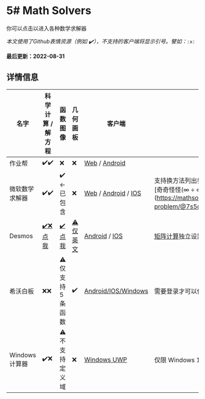 # 5# Math Solvers
你可以点击以进入各种数学求解器

*本文使用了Github表情资源（例如 ✔️），不支持的客户端将显示引号。譬如：`:x:`*

**最后更新：2022-08-31**
## 详情信息

| 名字 | 科学计算 / 解方程 | 函数图像 | 几何画板 | 客户端 | 备注 |
|-|-|-|-|-|-|
| 作业帮 | ✔️✔️ | ❌ | ❌ | [Web](https://www.zybang.com/static/question/m-calculator/m-calculator.html) / [Android](//www.zuoyebang.com/)|  |
| 微软数学求解器 | ✔️✔️ | ✔️ ←已包含 | ❌ | [Web](https://mathsolver.microsoft.com/zh/solver) / [Android](https://play.google.com/store/apps/details?id=com.microsoft.math) / [IOS](https://apps.apple.com/us/app/microsoft-math-solver/id1483962204) | 支持换方法列出步骤，但是[算式太长](https://mathsolver.microsoft.com/zh/solve-problem/3x%20%60cdot%20%202x%20%60cdot%20%20%20%7B%20100%20%20%7D%5E%7B%203%20%20%7D%20%20%2B2%20%60cdot%20%20%20%60left(%60begin%7Bmatrix%7D%20%20%20%60left(%202x-40%20%20%60right)%20%20%20%60cdot%20%2050%2B%20%60left(%60begin%7Bmatrix%7D%20%20%20%60left(%203x-40%20%20%60right)%20%20-10%20%20%20%60end%7Bmatrix%7D%60right)%20%20%20%60cdot%20%20%20%60left(%2015%2B25%20%20%60right)%20%20%2B%20%60left(%60begin%7Bmatrix%7D%20%20%20%60left(%201.5x-25%20%20%60right)%20%20%20%60cdot%20%202%20%20%20%60end%7Bmatrix%7D%60right)%20%20%20%60cdot%20%20%20%60left(%202x-40%20%20%60right)%20%20%20%20%20%60end%7Bmatrix%7D%60right)%20%20%20%60cdot%20%2030%20%3D%20%20%20%60frac%7B%20642000%20%20%7D%7B%202%20%20%7D)会报错，[奇奇怪怪(∞ ÷ ∞)](https://mathsolver.microsoft.com/zh/solve-problem/@7s5qbjrg)也会 |
| Desmos | [✔️❌ 点我](https://www.desmos.com/scientific?lang=zh-CN) |  [✔️ 点我](https://www.desmos.com/calculator?lang=zh-CN) | [⚠️ 仅英文](https://www.desmos.com/geometry?lang=zh-CN) | [Android](https://play.google.com/store/apps/developer?id=Desmos+Inc) / [IOS](https://apps.apple.com/us/developer/desmos/id653517543) | [矩阵计算](https://www.desmos.com/matrix?lang=zh-CN)独立设置 |
| 希沃白板 | ❌❌ | ⚠️ 仅支持5条函数 | ✔️ | [Android/IOS/Windows](https://easinote.seewo.com/) | 需要登录才可以使用 |
| Windows 计算器 | ✔️❌ | ⚠️ 不支持定义域  | ❌ | [Windows UWP](http://kdxiaoyi.github.io/j.htm?u=ms-windows-store://pdp/?ProductId=9WZDNCRFHVN5) | 仅限 Windows 10 及更高版本 |